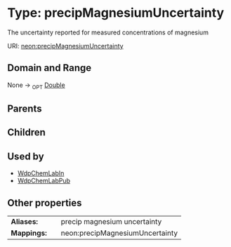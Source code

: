 
# Type: precipMagnesiumUncertainty


The uncertainty reported for measured concentrations of magnesium

URI: [neon:precipMagnesiumUncertainty](https://data.neonscience.org/precipMagnesiumUncertainty)


## Domain and Range

None ->  <sub>OPT</sub> [Double](types/Double.md)

## Parents


## Children


## Used by

 * [WdpChemLabIn](WdpChemLabIn.md)
 * [WdpChemLabPub](WdpChemLabPub.md)

## Other properties

|  |  |  |
| --- | --- | --- |
| **Aliases:** | | precip magnesium uncertainty |
| **Mappings:** | | neon:precipMagnesiumUncertainty |

